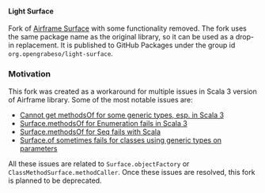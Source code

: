 #### Light Surface

Fork of [Airframe Surface](https://github.com/wvlet/airframe/tree/main/airframe-surface) with some functionality removed.
The fork uses the same package name as the original library, so it can be used as a drop-in replacement. It is published to GitHub Packages under the group id `org.opengrabeso/light-surface`.

### Motivation

This fork was created as a workaround for multiple issues in Scala 3 version of Airframe library. Some of the most notable issues are:
- [Cannot get methodsOf for some generic types, esp. in Scala 3](https://github.com/wvlet/airframe/issues/3433)
- [Surface.methodsOf for Enumeration fails in Scala 3](https://github.com/wvlet/airframe/issues/3411)
- [Surface.methodsOf for Seq fails with Scala ](https://github.com/wvlet/airframe/issues/3409)
- [Surface.of sometimes fails for classes using generic types on parameters](https://github.com/wvlet/airframe/issues/3417)

All these issues are related to `Surface.objectFactory` or `ClassMethodSurface.methodCaller`. Once these issues are resolved, this fork is planned to be deprecated.
